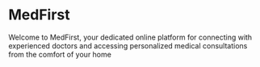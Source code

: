 # MedFirst
Welcome to MedFirst, your dedicated online platform for connecting with experienced doctors and accessing personalized medical consultations from the comfort of your home
